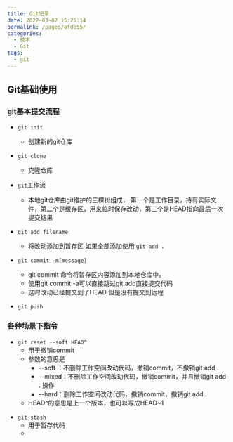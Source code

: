 ```yaml
---
title: Git记录
date: 2022-03-07 15:25:14
permalink: /pages/afde55/
categories:
  - 技术
  - Git
tags:
  - git
---
```

## Git基础使用

### git基本提交流程

- `git init`
  
  - 创建新的git仓库
  
- `git clone`
  - 克隆仓库
  
- `git`工作流
  - 本地git仓库由git维护的三棵树组成， 第一个是工作目录，持有实际文件，第二个是缓存区，用来临时保存改动，第三个是HEAD指向最后一次提交结果
  
- `git add filename`
  - 将改动添加到暂存区 如果全部添加使用 `git add .`
  
- `git commit -m[message]` 
  - git commit 命令将暂存区内容添加到本地仓库中。
  - 使用git commit -a可以直接跳过git add直接提交代码
  - 这时改动已经提交到了HEAD 但是没有提交到远程

- `git push`

  
### 各种场景下指令
- `git reset --soft HEAD^`
  - 用于撤销commit
  - 参数的意思是
    - --soft ：不删除工作空间改动代码，撤销commit，不撤销git add . 
    - --mixed：不删除工作空间改动代码，撤销commit，并且撤销git add . 操作
    - --hard：删除工作空间改动代码，撤销commit，撤销git add . 
  - HEAD^的意思是上一个版本，也可以写成HEAD~1 

* `git stash`
  * 用于暂存代码
  * 
